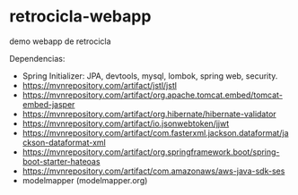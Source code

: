 # retrocicla-webapp
demo webapp de retrocicla

Dependencias:
  - Spring Initializer: JPA, devtools, mysql, lombok, spring web, security.
  - https://mvnrepository.com/artifact/jstl/jstl
  - https://mvnrepository.com/artifact/org.apache.tomcat.embed/tomcat-embed-jasper
  - https://mvnrepository.com/artifact/org.hibernate/hibernate-validator
  - https://mvnrepository.com/artifact/io.jsonwebtoken/jjwt
  - https://mvnrepository.com/artifact/com.fasterxml.jackson.dataformat/jackson-dataformat-xml
  - https://mvnrepository.com/artifact/org.springframework.boot/spring-boot-starter-hateoas
  - https://mvnrepository.com/artifact/com.amazonaws/aws-java-sdk-ses
  - modelmapper (modelmapper.org)
